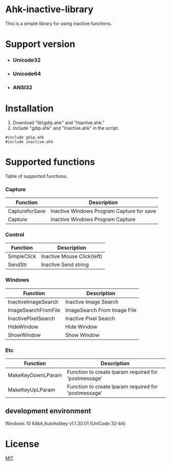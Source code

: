 ﻿# Ahk-inactive-library

This is a simple library for using inactive functions.

# Support version
- ### Unicode32  
- ### Unicode64  
- ### ANSI32
# Installation

1. Download "lib\gdip.ahk" and "Inactive.ahk."
2. Include "gdip.ahk" and "Inactive.ahk" in the script.

```autoit
#include gdip.ahk
#include inactive.ahk
```

# Supported functions

Table of supported functions.

### Capture

| Function             | Description                               |
| -------------------- | ----------------------------------------- |
| CaptureforSave       | Inactive Windows Program Capture for save |
| Capture              | Inactive Windows Program Capture          |

### Control

| Function    | Description                |
| ----------- | -------------------------- |
| SimpleClick | Inactive Mouse Click(left) |
| SendStr     | Inactive Send string       |

### Windows

| Function            | Description                 |
| ------------------- | --------------------------- |
| InactiveImageSearch | Inactive Image Search       |
| ImageSearchFromFile | ImageSearch From Image File |
| InactivePixelSearch | Inactive Pixel Search       |
| HideWindow          | Hide Window                 |
| ShowWindow          | Show Window                 |

### Etc

| Function          | Description                                          |
| ----------------- | ---------------------------------------------------- |
| MakeKeyDownLParam | Function to create lparam required for 'postmessage' |
| MakeKeyUpLParam   | Function to create lparam required for 'postmessage' |

## development environment

Windows 10 64bit,Autohotkey v1.1.30.01 (UniCode 32-bit)

# License

[MIT](./LICENSE)
